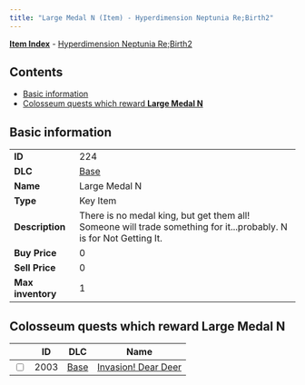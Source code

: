 ```yaml
---
title: "Large Medal N (Item) - Hyperdimension Neptunia Re;Birth2"
---
```


[**Item Index**](/neptunia/rb2/item/index.html) - [Hyperdimension Neptunia Re;Birth2](/neptunia/rb2)

## Contents

- [Basic information](#basic-information)
- [Colosseum quests which reward **Large Medal N**](#colosseum-quests-which-reward-large-medal-n)

## Basic information

|   |   |
| -- | -- |
| **ID** | 224 |
| **DLC** | [Base](/neptunia/rb2/dlc/0-base.html) |
| **Name** | Large Medal N |
| **Type** | Key Item |
| **Description** | There is no medal king, but get them all! Someone will trade something for it...probably. N is for Not Getting It. |
| **Buy Price** | 0 |
| **Sell Price** | 0 |
| **Max inventory** | 1 |

## Colosseum quests which reward **Large Medal N**

|    | ID | DLC | Name |
| -- | -- | --- | ---- |
| <input type="checkbox" id="rb2-colosseum-0-2003" class="trackbox" /> | 2003 | [Base](/neptunia/rb2/dlc/0-base.html) | [Invasion! Dear Deer](/neptunia/rb2/colosseum/0-2003-invasion-dear-deer.html) |